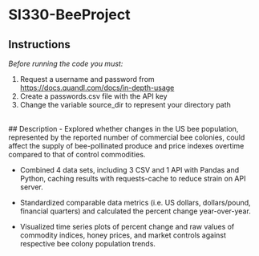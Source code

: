 # SI330-BeeProject

## Instructions 
<em>Before running the code you must:</em>
1. Request a username and password from https://docs.quandl.com/docs/in-depth-usage
2. Create a passwords.csv file with the API key
3. Change the variable source_dir to represent your directory path
<br>
## Description
- Explored whether changes in the US bee population, represented by the reported number of commercial bee colonies, could affect the supply of bee-pollinated produce and price indexes overtime compared to that of control commodities.

- Combined 4 data sets, including 3 CSV and 1 API with Pandas and Python, caching results with requests-cache to reduce strain on API server.  

- Standardized comparable data metrics (i.e. US dollars, dollars/pound, financial quarters) and calculated the percent change year-over-year.

- Visualized time series plots of percent change and raw values of commodity indices, honey prices, and market controls against respective bee colony population trends.
